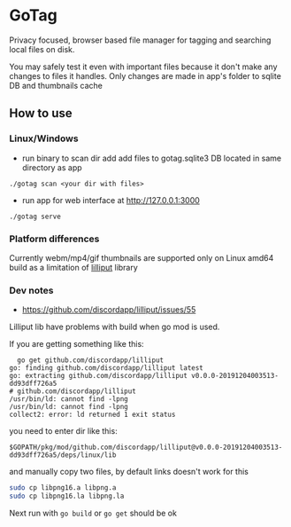 # GoTag

Privacy focused, browser based file manager for tagging and searching local files on disk.

You may safely test it even with important files because it don't make any changes to files it handles.
Only changes are made in app's folder to sqlite DB and thumbnails cache

## How to use

### Linux/Windows

- run binary to scan dir add add files to gotag.sqlite3 DB located in same directory as app
```
./gotag scan <your dir with files>
```
- run app for web interface at http://127.0.0.1:3000
```
./gotag serve
```

### Platform differences

Currently webm/mp4/gif thumbnails are supported only on Linux amd64 build as a limitation of [lilliput](https://github.com/discordapp/lilliput) library


### Dev notes

* https://github.com/discordapp/lilliput/issues/55

Lilliput lib have problems with build when go mod is used.  

If you are getting something like this:
```plain
  go get github.com/discordapp/lilliput
go: finding github.com/discordapp/lilliput latest
go: extracting github.com/discordapp/lilliput v0.0.0-20191204003513-dd93dff726a5
# github.com/discordapp/lilliput
/usr/bin/ld: cannot find -lpng
/usr/bin/ld: cannot find -lpng
collect2: error: ld returned 1 exit status

```

you need to enter dir like this:
```plain
$GOPATH/pkg/mod/github.com/discordapp/lilliput@v0.0.0-20191204003513-dd93dff726a5/deps/linux/lib
```

and manually copy two files, by default links doesn't work for this
```bash
sudo cp libpng16.a libpng.a
sudo cp libpng16.la libpng.la
```

Next run with `go build` or `go get` should be ok